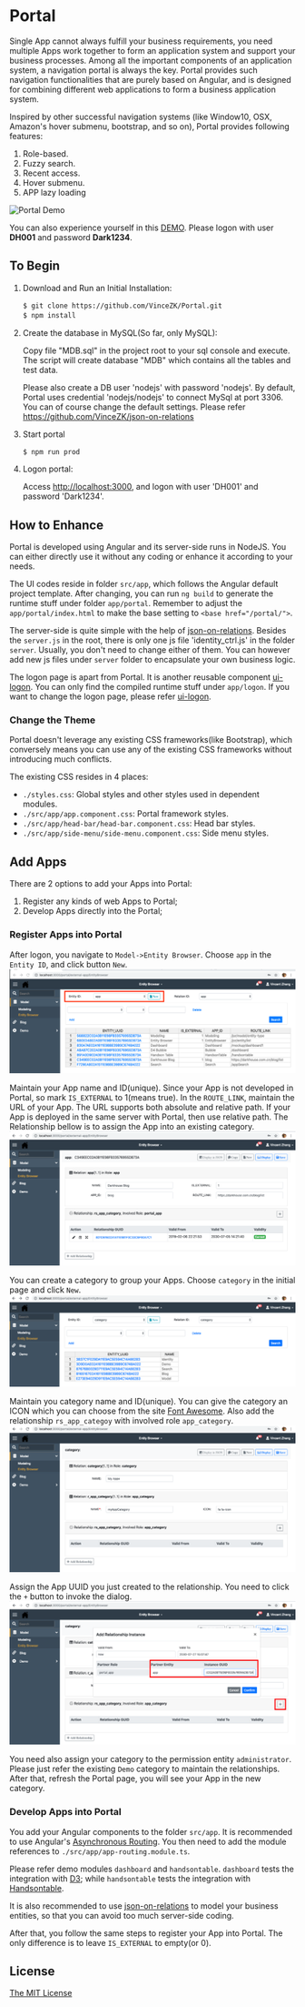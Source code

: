 # Portal
Single App cannot always fulfill your business requirements, 
you need multiple Apps work together to form an application system and support your business processes. 
Among all the important components of an application system, a navigation portal is always the key.
Portal provides such navigation functionalities that are purely based on Angular, 
and is designed for combining different web applications to form a business application system. 

Inspired by other successful navigation systems (like Window10, OSX, Amazon's hover submenu, bootstrap, and so on), 
Portal provides following features:
1. Role-based.
2. Fuzzy search.
3. Recent access.
4. Hover submenu.
5. APP lazy loading  

![Portal Demo](Portal.gif)

You can also experience yourself in this [DEMO](http://darkhouse.com.cn/logon). 
Please logon with user **DH001** and password **Dark1234**.

## To Begin
1. Download and Run an Initial Installation:
   ```bash
   $ git clone https://github.com/VinceZK/Portal.git
   $ npm install
   ```
2. Create the database in MySQL(So far, only MySQL):
 
   Copy file "MDB.sql" in the project root to your sql console and execute.
   The script will create database "MDB" which contains all the tables and test data. 
      
   Please also create a DB user 'nodejs' with password 'nodejs'. 
   By default, Portal uses credential 'nodejs/nodejs' to connect MySql at port 3306. 
   You can of course change the default settings. Please refer <https://github.com/VinceZK/json-on-relations>
  
3. Start portal
   ```bash
   $ npm run prod
   ```
4. Logon portal:

   Access <http://localhost:3000>, and logon with user 'DH001' and password 'Dark1234'.   
  
## How to Enhance
Portal is developed using Angular and its server-side runs in NodeJS. 
You can either directly use it without any coding or enhance it according to your needs. 

The UI codes reside in folder `src/app`, which follows the Angular default project template. 
After changing, you can run `ng build` to generate the runtime stuff under folder `app/portal`.
Remember to adjust the `app/portal/index.html` to make the base setting to `<base href="/portal/">`.

The server-side is quite simple with the help of [json-on-relations](https://github.com/VinceZK/json-on-relations).
Besides the `server.js` in the root, there is only one js file 'identity_ctrl.js' in the folder `server`.
Usually, you don't need to change either of them. You can however add new js files under `server` folder
to encapsulate your own business logic. 

The logon page is apart from Portal. It is another reusable component [ui-logon](https://github.com/VinceZK/Logon).
You can only find the compiled runtime stuff under `app/logon`. 
If you want to change the logon page, please refer [ui-logon](https://github.com/VinceZK/Logon).

### Change the Theme
Portal doesn't leverage any existing CSS frameworks(like Bootstrap), which conversely means you 
can use any of the existing CSS frameworks without introducing much conflicts. 

The existing CSS resides in 4 places:
+ `./styles.css`: Global styles and other styles used in dependent modules.
+ `./src/app/app.component.css`: Portal framework styles.
+ `./src/app/head-bar/head-bar.component.css`: Head bar styles.
+ `./src/app/side-menu/side-menu.component.css`: Side menu styles.

## Add Apps 
There are 2 options to add your Apps into Portal:
1. Register any kinds of web Apps to Portal;
2. Develop Apps directly into the Portal;

### Register Apps into Portal
After logon, you navigate to `Model->Entity Browser`. 
Choose `app` in the `Entity ID`, and click button `New`.
![App List](AppList.png)

Maintain your App name and ID(unique). Since your App is not developed in Portal, 
so mark `IS_EXTERNAL` to 1(means true). In the `ROUTE_LINK`, maintain the URL of your App.
The URL supports both absolute and relative path. 
If your App is deployed in the same server with Portal, then use relative path. 
The Relationship bellow is to assign the App into an existing category.  
![App Detail](AppDetail.png)

You can create a category to group your Apps. Choose `category` in the initial page and click `New`.
![Category List](CategoryList.png)

Maintain you category name and ID(unique). You can give the category an ICON which you can choose
from the site [Font Awesome](https://fontawesome.com/icons?d=gallery&m=free). 
Also add the relationship `rs_app_categoy` with involved role `app_category`.
![Category List](CategoryDetail.png)

Assign the App UUID you just created to the relationship. You need to click the `+` button to invoke the dialog.
![Assign App to Category](CategoryAppAssignment.png)

You need also assign your category to the permission entity `administrator`. 
Please just refer the existing `Demo` category to maintain the relationships.
After that, refresh the Portal page, you will see your App in the new category.

### Develop Apps into Portal
You add your Angular components to the folder `src/app`. It is recommended to use Angular's
[Asynchronous Routing](https://angular.io/guide/router#milestone-6-asynchronous-routing).
You then need to add the module references to `./src/app/app-routing.module.ts`.

Please refer demo modules `dashboard` and `handsontable`. 
`dashboard` tests the integration with [D3](https://d3js.org/); 
while `handsontable` tests the integration with [Handsontable](https://handsontable.com/). 

It is also recommended to use [json-on-relations](https://github.com/VinceZK/json-on-relations)
to model your business entities, so that you can avoid too much server-side coding.

After that, you follow the same steps to register your App into Portal.
The only difference is to leave `IS_EXTERNAL` to empty(or 0).
 
## License
[The MIT License](http://opensource.org/licenses/MIT)
